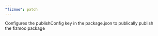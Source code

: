 ```yaml
---
"fizmoo": patch
---
```


Configures the publishConfig key in the package.json to publically publish the fizmoo package
